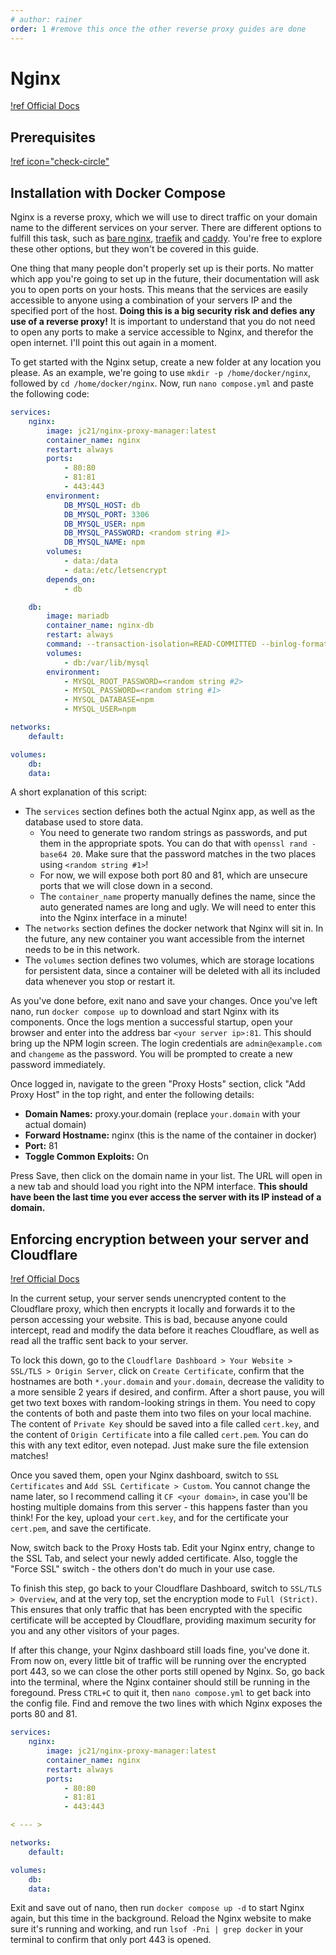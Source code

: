 ```yaml
---
# author: rainer
order: 1 #remove this once the other reverse proxy guides are done
---
```

# Nginx

[!ref Official Docs](https://nginxproxymanager.com/guide/#quick-setup)

## Prerequisites

[!ref icon="check-circle"](../2-docker-setup.md)

## Installation with Docker Compose

Nginx is a reverse proxy, which we will use to direct traffic on your domain name to the different services on your server. There are different options to fulfill this task, such as [bare nginx](https://www.nginx.com/blog/deploying-nginx-nginx-plus-docker/), [traefik](https://doc.traefik.io/traefik/getting-started/quick-start/) and [caddy](). You're free to explore these other options, but they won't be covered in this guide.

One thing that many people don't properly set up is their ports. No matter which app you're going to set up in the future, their documentation will ask you to open ports on your hosts. This means that the services are easily accessible to anyone using a combination of your servers IP and the specified port of the host. **Doing this is a big security risk and defies any use of a reverse proxy!** It is important to understand that you do not need to open any ports to make a service accessible to Nginx, and therefor the open internet. I'll point this out again in a moment.

To get started with the Nginx setup, create a new folder at any location you please. As an example, we're going to use `mkdir -p /home/docker/nginx`, followed by `cd /home/docker/nginx`. Now, run `nano compose.yml` and paste the following code:

```yml compose.yml
services:
	nginx:
		image: jc21/nginx-proxy-manager:latest
		container_name: nginx 
		restart: always
		ports:
			- 80:80
			- 81:81
			- 443:443
		environment:
			DB_MYSQL_HOST: db
			DB_MYSQL_PORT: 3306
			DB_MYSQL_USER: npm
			DB_MYSQL_PASSWORD: <random string #1>
			DB_MYSQL_NAME: npm
		volumes:
			- data:/data
			- data:/etc/letsencrypt
		depends_on:
			- db

	db:
		image: mariadb
		container_name: nginx-db
		restart: always
		command: --transaction-isolation=READ-COMMITTED --binlog-format=ROW --innodb-file-per-table=1 --skip-innodb-read-only-compressed
		volumes:
			- db:/var/lib/mysql
		environment:
			- MYSQL_ROOT_PASSWORD=<random string #2>
			- MYSQL_PASSWORD=<random string #1>
			- MYSQL_DATABASE=npm
			- MYSQL_USER=npm

networks:
	default:

volumes:
	db:
	data:
```

 A short explanation of this script:
 
 - The `services` section defines both the actual Nginx app, as well as the database used to store data.
   - You need to generate two random strings as passwords, and put them in the appropriate spots. You can do that with `openssl rand -base64 20`. Make sure that the password matches in the two places using `<random string #1>`! 
   - For now, we will expose both port 80 and 81, which are unsecure ports that we will close down in a second.
   - The `container_name` property manually defines the name, since the auto generated names are long and ugly. We will need to enter this into the Nginx interface in a minute!
 - The `networks` section defines the docker network that Nginx will sit in. In the future, any new container you want accessible from the internet needs to be in this network.
 - The `volumes` section defines two volumes, which are storage locations for persistent data, since a container will be deleted with all its included data whenever you stop or restart it.

As you've done before, exit nano and save your changes. Once you've left nano, run `docker compose up` to download and start Nginx with its components. Once the logs mention a successful startup, open your browser and enter into the address bar `<your server ip>:81`. This should bring up the NPM login screen. The login credentials are `admin@example.com` and `changeme` as the password. You will be prompted to create a new password immediately.

Once logged in, navigate to the green "Proxy Hosts" section, click "Add Proxy Host" in the top right, and enter the following details:

- **Domain Names:** proxy.your.domain (replace `your.domain` with your actual domain)
- **Forward Hostname:** nginx (this is the name of the container in docker)
- **Port:** 81
- **Toggle Common Exploits:** On

Press Save, then click on the domain name in your list. The URL will open in a new tab and should load you right into the NPM interface. **This should have been the last time you ever access the server with its IP instead of a domain.** 

## Enforcing encryption between your server and Cloudflare

[!ref Official Docs](https://developers.cloudflare.com/ssl/origin-configuration/origin-ca/)

In the current setup, your server sends unencrypted content to the Cloudflare proxy, which then encrypts it locally and forwards it to the person accessing your website. This is bad, because anyone could intercept, read and modify the data before it reaches Cloudflare, as well as read all the traffic sent back to your server. 

To lock this down, go to the `Cloudflare Dashboard > Your Website > SSL/TLS > Origin Server`, click on `Create Certificate`, confirm that the hostnames are both `*.your.domain` and `your.domain`, decrease the validity to a more sensible 2 years if desired, and confirm. After a short pause, you will get two text boxes with random-looking strings in them. You need to copy the contents of both and paste them into two files on your local machine. The content of `Private Key` should be saved into a file called `cert.key`, and the content of `Origin Certificate` into a file called `cert.pem`. You can do this with any text editor, even notepad. Just make sure the file extension matches!

Once you saved them, open your Nginx dashboard, switch to `SSL Certificates` and `Add SSL Certificate > Custom`. You cannot change the name later, so I recommend calling it `CF <your domain>`, in case you'll be hosting multiple domains from this server - this happens faster than you think! For the key, upload your `cert.key`, and for the certificate your `cert.pem`, and save the certificate.

Now, switch back to the Proxy Hosts tab. Edit your Nginx entry, change to the SSL Tab, and select your newly added certificate. Also, toggle the "Force SSL" switch - the others don't do much in your use case.

To finish this step, go back to your Cloudflare Dashboard, switch to `SSL/TLS > Overview`, and at the very top, set the encryption mode to `Full (Strict)`. This ensures that only traffic that has been encrypted with the specific certificate will be accepted by Cloudflare, providing maximum security for you and any other visitors of your pages.

If after this change, your Nginx dashboard still loads fine, you've done it. From now on, every little bit of traffic will be running over the encrypted port 443, so we can close the other ports still opened by Nginx. So, go back into the terminal, where the Nginx container should still be running in the foregound. Press `CTRL+C` to quit it, then `nano compose.yml` to get back into the config file. Find and remove the two lines with which Nginx exposes the ports 80 and 81.

```yml #7-8 compose.yml
services:
	nginx:
		image: jc21/nginx-proxy-manager:latest
		container_name: nginx 
		restart: always
		ports:
			- 80:80
			- 81:81
			- 443:443

< --- >

networks:
	default:

volumes:
	db:
	data:
```

Exit and save out of nano, then run `docker compose up -d` to start Nginx again, but this time in the background. Reload the Nginx website to make sure it's running and working, and run `lsof -Pni | grep docker` in your terminal to confirm that only port 443 is opened.